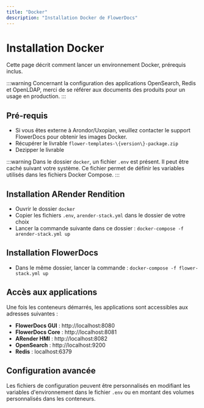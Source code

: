 ```yaml
---
title: "Docker"
description: "Installation Docker de FlowerDocs"
---
```


# Installation Docker

Cette page décrit comment lancer un environnement Docker, prérequis inclus. 

:::warning
Concernant la configuration des applications OpenSearch, Redis et OpenLDAP, merci de se référer aux documents des produits pour un usage en production.
:::
 
## Pré-requis

* Si vous êtes externe à Arondor/Uxopian, veuillez contacter le support FlowerDocs pour obtenir les images Docker.
* Récupérer le livrable `flower-templates-\{version\}-package.zip`
* Dezipper le livrable

:::warning
Dans le dossier `docker`, un fichier `.env` est présent. Il peut être caché suivant votre système. Ce fichier permet de définir les variables utilisés dans les fichiers Docker Compose.
:::

## Installation ARender Rendition 

* Ouvrir le dossier `docker`
* Copier les fichiers `.env`, `arender-stack.yml` dans le dossier de votre choix 
* Lancer la commande suivante dans ce dossier : `docker-compose -f arender-stack.yml up`

## Installation FlowerDocs

* Dans le même dossier, lancer la commande : `docker-compose -f flower-stack.yml up`

## Accès aux applications

Une fois les conteneurs démarrés, les applications sont accessibles aux adresses suivantes :

* **FlowerDocs GUI** : http://localhost:8080
* **FlowerDocs Core** : http://localhost:8081  
* **ARender HMI** : http://localhost:8082
* **OpenSearch** : http://localhost:9200
* **Redis** : localhost:6379

## Configuration avancée

Les fichiers de configuration peuvent être personnalisés en modifiant les variables d'environnement dans le fichier `.env` ou en montant des volumes personnalisés dans les conteneurs.